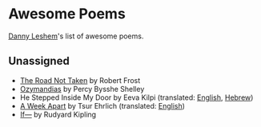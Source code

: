# Awesome Poems
[Danny Leshem](https://www.linkedin.com/in/danny-leshem/)'s list of awesome poems.

## Unassigned
* [The Road Not Taken](https://www.poetryfoundation.org/poems/44272/the-road-not-taken) by Robert Frost
* [Ozymandias](https://www.poetryfoundation.org/poems/46565/ozymandias) by Percy Bysshe Shelley
* He Stepped Inside My Door by Eeva Kilpi (translated: [English](https://brucespoems.blogspot.com/2012/02/he-stepped-inside-my-door-eeva-kilpi.html), [Hebrew](https://www.adelablogs.com/single-post/2018/02/22/%D7%AA%D7%92%D7%99%D7%93%D7%99-%D7%9E%D7%99%D7%93-%D7%90%D7%9D-%D7%90%D7%A0%D7%99-%D7%9E%D7%A4%D7%A8%D7%99%D7%A2-%D7%90%D7%95%D7%94-%D7%A7%D7%99%D7%9C%D7%A4%D7%99))
* [A Week Apart](https://www.srugim.co.il/wp-content/uploads/2018/04/ZUR2.jpg) by Tsur Ehrlich (translated: [English](http://tsurehrlich.blogspot.com/2019/05/blog-post.html))
* [If—](https://www.poetryfoundation.org/poems/46473/if---) by Rudyard Kipling
